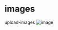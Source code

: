 # images
upload-images
![image](https://github.com/birdcagelml/images/master/logo-dark.png?raw=true)
